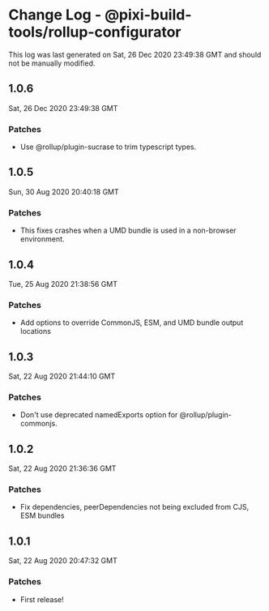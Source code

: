 # Change Log - @pixi-build-tools/rollup-configurator

This log was last generated on Sat, 26 Dec 2020 23:49:38 GMT and should not be manually modified.

## 1.0.6
Sat, 26 Dec 2020 23:49:38 GMT

### Patches

- Use @rollup/plugin-sucrase to trim typescript types.

## 1.0.5
Sun, 30 Aug 2020 20:40:18 GMT

### Patches

- This fixes crashes when a UMD bundle is used in a non-browser environment.

## 1.0.4
Tue, 25 Aug 2020 21:38:56 GMT

### Patches

- Add options to override CommonJS, ESM, and UMD bundle output locations

## 1.0.3
Sat, 22 Aug 2020 21:44:10 GMT

### Patches

- Don't use deprecated namedExports option for @rollup/plugin-commonjs.

## 1.0.2
Sat, 22 Aug 2020 21:36:36 GMT

### Patches

- Fix dependencies, peerDependencies not being excluded from CJS, ESM bundles

## 1.0.1
Sat, 22 Aug 2020 20:47:32 GMT

### Patches

- First release!

